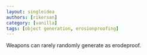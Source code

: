 ```yaml
---
layout: singleidea
authors: [rikersan]
category: [vanilla]
tags: [object generation, erosionproofing]
---
```

Weapons can rarely randomly generate as erodeproof.
